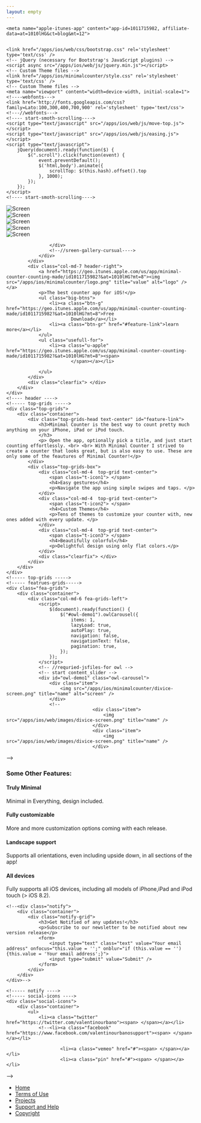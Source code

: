 ```yaml
---
layout: empty
---
```


<!--
Author: W3layouts
Author URL: http://w3layouts.com
License: Creative Commons Attribution 3.0 Unported
License URL: http://creativecommons.org/licenses/by/3.0/
-->

<head>
    <title>Minimal Counter</title>

    <meta name="apple-itunes-app" content="app-id=1011715982, affiliate-data=at=1010lHG&ct=blog&mt=12">


    <link href="/apps/ios/web/css/bootstrap.css" rel='stylesheet' type='text/css' />
    <!-- jQuery (necessary for Bootstrap's JavaScript plugins) -->
    <script async src="/apps/ios/web/js/jquery.min.js"></script>
    <!-- Custom Theme files -->
    <link href="/apps/ios/minimalcounter/style.css" rel='stylesheet' type='text/css' />
    <!-- Custom Theme files -->
    <meta name="viewport" content="width=device-width, initial-scale=1">
    <!----webfonts--->
    <link href='http://fonts.googleapis.com/css?family=Lato:100,300,400,700,900' rel='stylesheet' type='text/css'>
    <!---//webfonts--->
    <!---- start-smoth-scrolling---->
    <script type="text/javascript" src="/apps/ios/web/js/move-top.js"></script>
    <script type="text/javascript" src="/apps/ios/web/js/easing.js"></script>
    <script type="text/javascript">
        jQuery(document).ready(function($) {
            $(".scroll").click(function(event) {
                event.preventDefault();
                $('html,body').animate({
                    scrollTop: $(this.hash).offset().top
                }, 1000);
            });
        });
    </script>
    <!---- start-smoth-scrolling---->

</head>

<body>
    <!---- container ---->
    <div class="container">
        <!---- header ---->
        <div class="header">
            <div class="col-md-5 header-left">
                <!----sreen-gallery-cursual---->
                <div class="sreen-gallery-cursual">
                    <!-- requried-jsfiles-for owl -->
                    <link href="/apps/ios/web/css/owl.carousel.css" rel="stylesheet">
                    <script async src="/apps/ios/web/js/owl.carousel.js"></script>
                    <script>
                        $(document).ready(function() {
                            $("#owl-demo").owlCarousel({
                                items: 1,
                                lazyLoad: true,
                                autoPlay: true,
                                navigation: false,
                                navigationText: false,
                                pagination: true,
                            });
                        });
                    </script>
                    <!-- //requried-jsfiles-for owl -->
                    <!-- start content_slider -->
                    <div id="owl-demo" class="owl-carousel">
                        <div class="item">
                            <img src="/apps/ios/minimalcounter/1.png" title="name" alt="Screen" />
                        </div>
                        <div class="item">
                            <img src="/apps/ios/minimalcounter/2.png" title="name" alt="Screen" />
                        </div>
                        <div class="item">
                            <img src="/apps/ios/minimalcounter/3.png" title="name" alt="Screen" />
                        </div>
                        <div class="item">
                            <img src="/apps/ios/minimalcounter/4.png" title="name" alt="Screen" />
                        </div>
                        <div class="item">
                            <img src="/apps/ios/minimalcounter/5.png" title="name" alt="Screen" />
                        </div>

                    </div>
                    <!--//sreen-gallery-cursual---->
                </div>
            </div>
            <div class="col-md-7 header-right">
                <a href="https://geo.itunes.apple.com/us/app/minimal-counter-counting-made/id1011715982?&at=1010lHG?mt=8"><img src="/apps/ios/minimalcounter/logo.png" title="value" alt="logo" /></a>
                <p>The best counter app for iOS!</p>
                <ul class="big-btns">
                    <li><a class="btn-g" href="https://geo.itunes.apple.com/us/app/minimal-counter-counting-made/id1011715982?&at=1010lHG?mt=8">Free
                            Download</a></li>
                    <li><a class="btn-gr" href="#feature-link">learn more</a></li>
                </ul>
                <ul class="usefull-for">
                    <li><a class="u-apple" href="https://geo.itunes.apple.com/us/app/minimal-counter-counting-made/id1011715982?&at=1010lHG?mt=8"><span>
                            </span></a></li>

                </ul>
            </div>
            <div class="clearfix"> </div>
        </div>
    </div>
    <!---- header ---->
    <!----- top-grids ----->
    <div class="top-grids">
        <div class="container">
            <div class="top-grids-head text-center" id="feature-link">
                <h3>Minimal Counter is the best way to count pretty much anything on your iPhone, iPad or iPod touch.
                </h3>
                <p> Open the app, optionally pick a title, and just start counting effortlessly. <br> <br> With Minimal Counter I strived to create a counter that looks great, but is also easy to use. These are only some of the feautures of Minimal Counter!</p>
            </div>
            <div class="top-grids-box">
                <div class="col-md-4  top-grid text-center">
                    <span class="t-icon1"> </span>
                    <h4>Easy gestures</h4>
                    <p>Navigate the app using simple swipes and taps. </p>
                </div>
                <div class="col-md-4  top-grid text-center">
                    <span class="t-icon2"> </span>
                    <h4>Custom Themes</h4>
                    <p>Tens of themes to customize your counter with, new ones added with every update. </p>
                </div>
                <div class="col-md-4  top-grid text-center">
                    <span class="t-icon3"> </span>
                    <h4>Beautifully colorful</h4>
                    <p>Delightful design using only flat colors.</p>
                </div>
                <div class="clearfix"> </div>
            </div>
        </div>
    </div>
    <!----- top-grids ----->
    <!----- featrues-grids----->
    <div class="fea-grids">
        <div class="container">
            <div class="col-md-6 fea-grids-left">
                <script>
                    $(document).ready(function() {
                        $("#owl-demo1").owlCarousel({
                            items: 1,
                            lazyLoad: true,
                            autoPlay: true,
                            navigation: false,
                            navigationText: false,
                            pagination: true,
                        });
                    });
                </script>
                <!-- //requried-jsfiles-for owl -->
                <!-- start content_slider -->
                <div id="owl-demo1" class="owl-carousel">
                    <div class="item">
                        <img src="/apps/ios/minimalcounter/divice-screen.png" title="name" alt="screen" />
                    </div>
                    <!--
    				                <div class="item">
    				                	<img src="/apps/ios/web/images/divice-screen.png" title="name" />
    				                </div>
    				                <div class="item">
    				                	<img src="/apps/ios/web/images/divice-screen.png" title="name" />
    				                </div>

-->

</div>
<!--//sreen-gallery-cursual---->
</div>
<div class="col-md-6 fea-grids-left">
<h3>Some Other Features:</h3>
<div class="fea-grids-left-grids">
<div class="fea-grids-left-grid">
<div class="fea-grids-left-grid-left">
<span class="fea-icon1"> </span>
</div>
<div class="fea-grids-left-grid-right">
<h4>Truly Minimal</h4>
<p>Minimal in Everything, design included. </p>
</div>
<div class="clearfix"> </div>
</div>
<div class="fea-grids-left-grid">
<div class="fea-grids-left-grid-left">
<span class="fea-icon2"> </span>
</div>
<div class="fea-grids-left-grid-right">
<h4>Fully customizable</h4>
<p>More and more customization options coming with each release. </p>
</div>
<div class="clearfix"> </div>
</div>
<div class="fea-grids-left-grid">
<div class="fea-grids-left-grid-left">
<span class="fea-icon3"> </span>
</div>
<div class="fea-grids-left-grid-right">
<h4>Landscape support</h4>
<p>Supports all orientations, even including upside down, in all sections of the app! </p>
</div>
<div class="clearfix"> </div>
</div>
<div class="fea-grids-left-grid">
<div class="fea-grids-left-grid-left">
<span class="fea-icon4"> </span>
</div>
<div class="fea-grids-left-grid-right">
<h4>All devices</h4>
<p>Fully supports all iOS devices, including all models of iPhone,iPad and iPod touch (> iOS 8.2). </p>
</div>
<div class="clearfix"> </div>
</div>
</div>
</div>
<div class="clearfix"> </div>
</div>
</div>
<!----- featrues-grids----->
<!----- testmonials ---->
<div class="testmonials">
<div class="container">
<script>
$(document).ready(function() {
$("#owl-demo2").owlCarousel({
items: 1,
lazyLoad: true,
autoPlay: true,
navigation: false,
navigationText: false,
pagination: true,
});
});
</script>
<!-- //requried-jsfiles-for owl -->
<!-- start content_slider -->
<!--
<div id="owl-demo2" class="owl-carousel">
<div class="item">
<div class="testmonial-grids">
<div class="testmonial-head text-center">
<img src="web/images/quit.png" title="name" />
<p>"Sed sagittis tortor vel arcu sollicitudin nec tincidunt metus suscipit Nunc velit risus, dapibus non interdum.Nunc velit risus, dapibus non"</p>
</div>
<div class="testmonial-row">
<div class="col-md-4 testmonial-grid">
<div class="t-people-left">
<img src="web/images/t-pic1.png" title="name" />
</div>
<div class="t-people-right">
<h4>Wells Riley</h4>
<span>Designer</span>
</div>
<div class="clearfix"> </div>
</div>
<div class="col-md-4 testmonial-grid">
<div class="t-people-left">
<img src="web/images/t-pic2.png" title="name" />
</div>
<div class="t-people-right">
<h4>Anthony Lagoon</h4>
<span>photographer</span>
</div>
<div class="clearfix"> </div>
</div>
<div class="col-md-4 testmonial-grid">
<div class="t-people-left">
<img src="web/images/t-pic3.png" title="name" />
</div>
<div class="t-people-right">
<h4>Anna Yeaman</h4>
<span>Creative Director </span>
</div>
<div class="clearfix"> </div>
</div>
<div class="clearfix"> </div>
</div>
</div>
</div>
<div class="item">
<div class="testmonial-grids">
<div class="testmonial-head text-center">
<img src="web/images/quit.png" title="name" />
<p>"Sed sagittis tortor vel arcu sollicitudin nec tincidunt metus suscipit Nunc velit risus, dapibus non interdum.Nunc velit risus, dapibus non"</p>
</div>
<div class="testmonial-row">
<div class="col-md-4 testmonial-grid">
<div class="t-people-left">
<img src="web/images/t-pic1.png" title="name" />
</div>
<div class="t-people-right">
<h4>Wells Riley</h4>
<span>Designer</span>
</div>
<div class="clearfix"> </div>
</div>
<div class="col-md-4 testmonial-grid">
<div class="t-people-left">
<img src="web/images/t-pic2.png" title="name" />
</div>
<div class="t-people-right">
<h4>Anthony Lagoon</h4>
<span>photographer</span>
</div>
<div class="clearfix"> </div>
</div>
<div class="col-md-4 testmonial-grid">
<div class="t-people-left">
<img src="web/images/t-pic3.png" title="name" />
</div>
<div class="t-people-right">
<h4>Anna Yeaman</h4>
<span>Creative Director </span>
</div>
<div class="clearfix"> </div>
</div>
<div class="clearfix"> </div>
</div>
</div>
</div>
<div class="item">
<div class="testmonial-grids">
<div class="testmonial-head text-center">
<img src="web/images/quit.png" title="name" />
<p>"Sed sagittis tortor vel arcu sollicitudin nec tincidunt metus suscipit Nunc velit risus, dapibus non interdum.Nunc velit risus, dapibus non"</p>
</div>
<div class="testmonial-row">
<div class="col-md-4 testmonial-grid">
<div class="t-people-left">
<img src="web/images/t-pic1.png" title="name" />
</div>
<div class="t-people-right">
<h4>Wells Riley</h4>
<span>Designer</span>
</div>
<div class="clearfix"> </div>
</div>
<div class="col-md-4 testmonial-grid">
<div class="t-people-left">
<img src="web/images/t-pic2.png" title="name" />
</div>
<div class="t-people-right">
<h4>Anthony Lagoon</h4>
<span>photographer</span>
</div>
<div class="clearfix"> </div>
</div>
<div class="col-md-4 testmonial-grid">
<div class="t-people-left">
<img src="web/images/t-pic3.png" title="name" />
</div>
<div class="t-people-right">
<h4>Anna Yeaman</h4>
<span>Creative Director </span>
</div>
<div class="clearfix"> </div>
</div>
<div class="clearfix"> </div>
</div>
</div>
</div>
</div>
<!--//sreen-gallery-cursual---->
</div>
</div>
<!----- testmonials ---->
<!----- notify ---->

    <!--<div class="notify">
        <div class="container">
            <div class="notify-grid">
                <h3>Get Notified of any updates!</h3>
                <p>Subscribe to our newsletter to be notified about new version release</p>
                <form>
                    <input type="text" class="text" value="Your email address" onfocus="this.value = '';" onblur="if (this.value == '') {this.value = 'Your email address';}">
                    <input type="submit" value="Submit" />
                </form>
            </div>
        </div>
    </div>-->

    <!----- notify ---->
    <!----- social-icons ---->
    <div class="social-icons">
        <div class="container">
            <ul>
                <li><a class="twitter" href="https://twitter.com/valentinourbano"><span> </span></a></li>
                <!--<li><a class="facebook" href="https://www.facebook.com/valentinourbanosupport"><span> </span></a></li>

    					<li><a class="vemeo" href="#"><span> </span></a></li>
    					<li><a class="pin" href="#"><span> </span></a></li>

-->

<div class="clearfix"> </div>
</ul>
</div>
<!---- footer-links ---->
<div class="footer-links">
<ul>
<li><a href="/"> Home </a><span> </span></li>
<li><a href="/tos/"> Terms of Use </a><span> </span></li>
<li><a href="/projects/"> Projects </a><span> </span></li>
<li><a href="/support/"> Support and Help </a><span> </span></li>
<li><a href="/copyright/"> Copyright </a></li>
</ul>
<script type="text/javascript">
$(document).ready(function() {
/_
var defaults = {
containerID: 'toTop', // fading element id
containerHoverID: 'toTopHover', // fading element hover id
scrollSpeed: 1200,
easingType: 'linear'
};
_/

                    $().UItoTop({
                        easingType: 'easeOutQuart'
                    });

                });
            </script>
            <a href="." id="toTop" style="display: block;"> <span id="toTopHover" style="opacity: 1;"> </span></a>
        </div>
        <!---- footer-links ---->
    </div>
    <!----- social-icons ---->
    </div>
    <!---- container ---->

</body>
